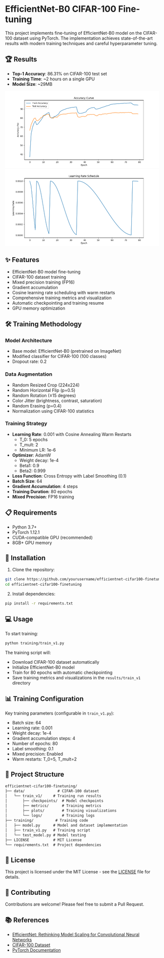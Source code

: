 # EfficientNet-B0 CIFAR-100 Fine-tuning

This project implements fine-tuning of EfficientNet-B0 model on the CIFAR-100 dataset using PyTorch. The implementation achieves state-of-the-art results with modern training techniques and careful hyperparameter tuning.

## 🏆 Results

- **Top-1 Accuracy**: 86.31% on CIFAR-100 test set
- **Training Time**: ~2 hours on a single GPU
- **Model Size**: ~29MB

![Training Curves](results/train_v1/plots/accuracy_curve.png)
![Learning Rate Schedule](results/train_v1/plots/learning_rate_schedule.png)

## ✨ Features

- EfficientNet-B0 model fine-tuning
- CIFAR-100 dataset training
- Mixed precision training (FP16)
- Gradient accumulation
- Cosine learning rate scheduling with warm restarts
- Comprehensive training metrics and visualization
- Automatic checkpointing and training resume
- GPU memory optimization

## 🛠️ Training Methodology

### Model Architecture
- Base model: EfficientNet-B0 (pretrained on ImageNet)
- Modified classifier for CIFAR-100 (100 classes)
- Dropout rate: 0.2

### Data Augmentation
- Random Resized Crop (224x224)
- Random Horizontal Flip (p=0.5)
- Random Rotation (±15 degrees)
- Color Jitter (brightness, contrast, saturation)
- Random Erasing (p=0.4)
- Normalization using CIFAR-100 statistics

### Training Strategy
- **Learning Rate**: 0.001 with Cosine Annealing Warm Restarts
  - T_0: 5 epochs
  - T_mult: 2
  - Minimum LR: 1e-6
- **Optimizer**: AdamW
  - Weight decay: 1e-4
  - Beta1: 0.9
  - Beta2: 0.999
- **Loss Function**: Cross Entropy with Label Smoothing (0.1)
- **Batch Size**: 64
- **Gradient Accumulation**: 4 steps
- **Training Duration**: 80 epochs
- **Mixed Precision**: FP16 training

## 📋 Requirements

- Python 3.7+
- PyTorch 1.12.1
- CUDA-compatible GPU (recommended)
- 8GB+ GPU memory

## 🚀 Installation

1. Clone the repository:
```bash
git clone https://github.com/yourusername/efficientnet-cifar100-finetuning.git
cd efficientnet-cifar100-finetuning
```

2. Install dependencies:
```bash
pip install -r requirements.txt
```

## 💻 Usage

To start training:

```bash
python training/train_v1.py
```

The training script will:
- Download CIFAR-100 dataset automatically
- Initialize EfficientNet-B0 model
- Train for 80 epochs with automatic checkpointing
- Save training metrics and visualizations in the `results/train_v1` directory

## 📊 Training Configuration

Key training parameters (configurable in `train_v1.py`):
- Batch size: 64
- Learning rate: 0.001
- Weight decay: 1e-4
- Gradient accumulation steps: 4
- Number of epochs: 80
- Label smoothing: 0.1
- Mixed precision: Enabled
- Warm restarts: T_0=5, T_mult=2

## 📁 Project Structure

```
efficientnet-cifar100-finetuning/
├── data/               # CIFAR-100 dataset
│   └── train_v1/     # Training run results
│       ├── checkpoints/  # Model checkpoints
│       ├── metrics/      # Training metrics
│       ├── plots/        # Training visualizations
│       └── logs/         # Training logs
├── training/          # Training code
│   ├── model.py      # Model and dataset implementation
│   ├── train_v1.py   # Training script
│   └── test_model.py # Model testing
├── LICENSE           # MIT License
└── requirements.txt  # Project dependencies
```

## 📝 License

This project is licensed under the MIT License - see the [LICENSE](LICENSE) file for details.

## 🤝 Contributing

Contributions are welcome! Please feel free to submit a Pull Request.

## 📚 References

- [EfficientNet: Rethinking Model Scaling for Convolutional Neural Networks](https://arxiv.org/abs/1905.11946)
- [CIFAR-100 Dataset](https://www.cs.toronto.edu/~kriz/cifar.html)
- [PyTorch Documentation](https://pytorch.org/docs/stable/index.html) 